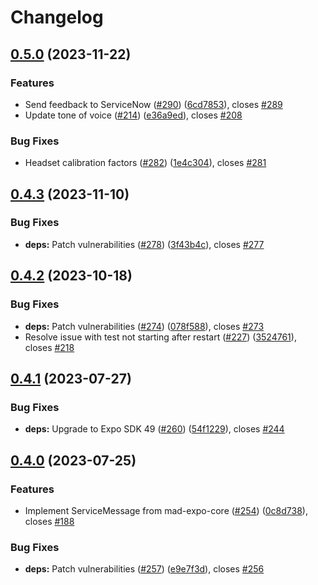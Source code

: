 # Changelog

## [0.5.0](https://github.com/equinor/hearing-test/compare/v0.4.3...v0.5.0) (2023-11-22)


### Features

* Send feedback to ServiceNow ([#290](https://github.com/equinor/hearing-test/issues/290)) ([6cd7853](https://github.com/equinor/hearing-test/commit/6cd7853e4f72a63f5cd86b52f4f03074ef0e66fa)), closes [#289](https://github.com/equinor/hearing-test/issues/289)
* Update tone of voice ([#214](https://github.com/equinor/hearing-test/issues/214)) ([e36a9ed](https://github.com/equinor/hearing-test/commit/e36a9ed9ed40d31f06793ec5efe7430c74a11392)), closes [#208](https://github.com/equinor/hearing-test/issues/208)


### Bug Fixes

* Headset calibration factors ([#282](https://github.com/equinor/hearing-test/issues/282)) ([1e4c304](https://github.com/equinor/hearing-test/commit/1e4c3048a66e5a794aae7bf6cf86ad0342ba88ff)), closes [#281](https://github.com/equinor/hearing-test/issues/281)

## [0.4.3](https://github.com/equinor/hearing-test/compare/v0.4.2...v0.4.3) (2023-11-10)


### Bug Fixes

* **deps:** Patch vulnerabilities ([#278](https://github.com/equinor/hearing-test/issues/278)) ([3f43b4c](https://github.com/equinor/hearing-test/commit/3f43b4c41f59f2c1501c85dc41470f72058ebf10)), closes [#277](https://github.com/equinor/hearing-test/issues/277)

## [0.4.2](https://github.com/equinor/hearing-test/compare/v0.4.1...v0.4.2) (2023-10-18)


### Bug Fixes

* **deps:** Patch vulnerabilities ([#274](https://github.com/equinor/hearing-test/issues/274)) ([078f588](https://github.com/equinor/hearing-test/commit/078f58806ab4961f6cc9d11ce580a16493aed3ca)), closes [#273](https://github.com/equinor/hearing-test/issues/273)
* Resolve issue with test not starting after restart ([#227](https://github.com/equinor/hearing-test/issues/227)) ([3524761](https://github.com/equinor/hearing-test/commit/3524761086f7840531599499a1d2bcf693e3bfb6)), closes [#218](https://github.com/equinor/hearing-test/issues/218)

## [0.4.1](https://github.com/equinor/hearing-test/compare/v0.4.0...v0.4.1) (2023-07-27)


### Bug Fixes

* **deps:** Upgrade to Expo SDK 49 ([#260](https://github.com/equinor/hearing-test/issues/260)) ([54f1229](https://github.com/equinor/hearing-test/commit/54f1229710f1c61fa3f99afd8e16d7367c02c195)), closes [#244](https://github.com/equinor/hearing-test/issues/244)

## [0.4.0](https://github.com/equinor/hearing-test/compare/v0.3.2...v0.4.0) (2023-07-25)


### Features

* Implement ServiceMessage from mad-expo-core ([#254](https://github.com/equinor/hearing-test/issues/254)) ([0c8d738](https://github.com/equinor/hearing-test/commit/0c8d7380aadfa12e6f831f97cd6d91408a670743)), closes [#188](https://github.com/equinor/hearing-test/issues/188)


### Bug Fixes

* **deps:** Patch vulnerabilities ([#257](https://github.com/equinor/hearing-test/issues/257)) ([e9e7f3d](https://github.com/equinor/hearing-test/commit/e9e7f3d27889b6f8db6c3721a1ab0b226cddab15)), closes [#256](https://github.com/equinor/hearing-test/issues/256)

